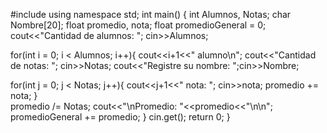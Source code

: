 #include <iostream> 
using namespace std; 
int main() { 
int Alumnos, Notas; 
char Nombre[20];
float promedio, nota; 
float promedioGeneral = 0; 
cout<<"Cantidad de alumnos: "; 
cin>>Alumnos; 

for(int i = 0; i < Alumnos; i++){ 
cout<<i+1<<" alumno\n"; 
cout<<"Cantidad de notas: "; 
cin>>Notas; 
cout<<"Registre su nombre: ";cin>>Nombre;

for(int j = 0; j < Notas; j++){ 
cout<<j+1<<" nota: "; 
cin>>nota; 
promedio  += nota; 
}	
promedio /= Notas; 
cout<<"\nPromedio: "<<promedio<<"\n\n"; 
promedioGeneral += promedio; 
} 
cin.get(); 
return 0; 
}
